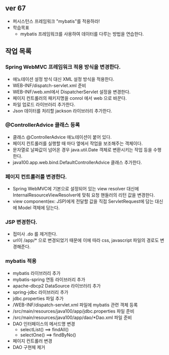 ## ver 67
- 퍼시스턴스 프레임워크 "mybatis"를 적용하라!
- 학습목표
  - mybatis 프레임워크를 사용하여 데이터를 다루는 방법을 연습한다.

## 작업 목록 

### Spring WebMVC 프레임워크 적용 방식을 변경한다.
- 애노테이션 설정 방식 대신 XML 설정 방식을 적용한다.
- WEB-INF/dispatch-servlet.xml 준비
- WEB-INF/web.xml에서 DispatcherServlet 설정을 변경한다.
- 페이지 컨트롤러의 패키지명을 conrol 에서 web 으로 바꾼다.
- 파일 업로드 라이브러리 추가한다.
- Json 데이터를 처리할 jackson 라이브러리 추가한다.

### @ControllerAdvice 클래스 등록
- 클래스 @ControllerAdvice 애노테이션이 붙어 있다.
- 페이지 컨트롤러를 실행할 때 마다 옆에서 작업을 보조해주는 객체이다. 
- 문자열로 날짜값이 넘어온 경우 java.util.Date 객체로 변환시키는 작업 등을 수행한다.
- java100.app.web.bind.DefaultControllerAdvice 클래스 추가한다.

### 페이지 컨트롤러를 변경한다.
- Spring WebMVC에 기본으로 설정되어 있는 view resolver 대신에 InternalResourceViewResolver에 맞춰 요청 핸들러의 리턴 값을 변경한다.
- view component(ex: JSP)에게 전달할 값을 직접 ServletRequest에 담는 대신에 Model 객체에 담는다.

### JSP 변경한다.
- 접미사 .do 를 제거한다.
- url이 /app/* 으로 변경되었기 때문에 이에 따라 css, javascript 파일의 경로도 변경해준다.

### mybatis 적용
- mybatis 라이브러리 추가
- mybatis-spring 연동 라이브러리 추가
- apache-dbcp2 DataSource 라이브러리 추가
- spring-jdbc 라이브러리 추가
- jdbc.properties 파일 추가
- /WEB-INF/dispatch-servlet.xml 파일에 mybatis 관련 객체 등록
- /src/main/resources/java100/app/jdbc.properties 파일 준비
- /src/main/resources/java100/app/dao/*Dao.xml 파일 준비
- DAO 인터페이스의 메서드명 변경
  - selectList() ==> findAll()
  - selectOne() ==> findByNo()
- 페이지 컨트롤러 변경
- DAO 구현체 제거 













